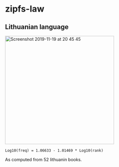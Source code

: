 # zipfs-law

## Lithuanian language 

<img width="357" alt="Screenshot 2019-11-19 at 20 45 45" src="https://user-images.githubusercontent.com/4820843/69180440-9590da00-0b0d-11ea-9d04-8f01e83163c2.png">

`Log10(freq) = 1.06633 - 1.01469 * Log10(rank)`

As computed from 52 lithuanin books. 
